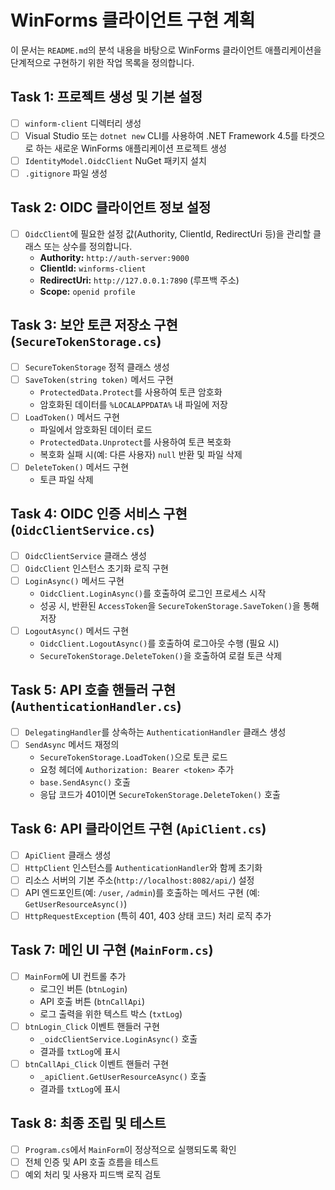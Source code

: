 # WinForms 클라이언트 구현 계획

이 문서는 `README.md`의 분석 내용을 바탕으로 WinForms 클라이언트 애플리케이션을 단계적으로 구현하기 위한 작업 목록을 정의합니다.

## Task 1: 프로젝트 생성 및 기본 설정

- [ ] `winform-client` 디렉터리 생성
- [ ] Visual Studio 또는 `dotnet new` CLI를 사용하여 .NET Framework 4.5를 타겟으로 하는 새로운 WinForms 애플리케이션 프로젝트 생성
- [ ] `IdentityModel.OidcClient` NuGet 패키지 설치
- [ ] `.gitignore` 파일 생성

## Task 2: OIDC 클라이언트 정보 설정

- [ ] `OidcClient`에 필요한 설정 값(Authority, ClientId, RedirectUri 등)을 관리할 클래스 또는 상수를 정의합니다.
    - **Authority:** `http://auth-server:9000`
    - **ClientId:** `winforms-client`
    - **RedirectUri:** `http://127.0.0.1:7890` (루프백 주소)
    - **Scope:** `openid profile`

## Task 3: 보안 토큰 저장소 구현 (`SecureTokenStorage.cs`)

- [ ] `SecureTokenStorage` 정적 클래스 생성
- [ ] `SaveToken(string token)` 메서드 구현
    - `ProtectedData.Protect`를 사용하여 토큰 암호화
    - 암호화된 데이터를 `%LOCALAPPDATA%` 내 파일에 저장
- [ ] `LoadToken()` 메서드 구현
    - 파일에서 암호화된 데이터 로드
    - `ProtectedData.Unprotect`를 사용하여 토큰 복호화
    - 복호화 실패 시(예: 다른 사용자) `null` 반환 및 파일 삭제
- [ ] `DeleteToken()` 메서드 구현
    - 토큰 파일 삭제

## Task 4: OIDC 인증 서비스 구현 (`OidcClientService.cs`)

- [ ] `OidcClientService` 클래스 생성
- [ ] `OidcClient` 인스턴스 초기화 로직 구현
- [ ] `LoginAsync()` 메서드 구현
    - `OidcClient.LoginAsync()`를 호출하여 로그인 프로세스 시작
    - 성공 시, 반환된 `AccessToken`을 `SecureTokenStorage.SaveToken()`을 통해 저장
- [ ] `LogoutAsync()` 메서드 구현
    - `OidcClient.LogoutAsync()`를 호출하여 로그아웃 수행 (필요 시)
    - `SecureTokenStorage.DeleteToken()`을 호출하여 로컬 토큰 삭제

## Task 5: API 호출 핸들러 구현 (`AuthenticationHandler.cs`)

- [ ] `DelegatingHandler`를 상속하는 `AuthenticationHandler` 클래스 생성
- [ ] `SendAsync` 메서드 재정의
    - `SecureTokenStorage.LoadToken()`으로 토큰 로드
    - 요청 헤더에 `Authorization: Bearer <token>` 추가
    - `base.SendAsync()` 호출
    - 응답 코드가 401이면 `SecureTokenStorage.DeleteToken()` 호출

## Task 6: API 클라이언트 구현 (`ApiClient.cs`)

- [ ] `ApiClient` 클래스 생성
- [ ] `HttpClient` 인스턴스를 `AuthenticationHandler`와 함께 초기화
- [ ] 리소스 서버의 기본 주소(`http://localhost:8082/api/`) 설정
- [ ] API 엔드포인트(예: `/user`, `/admin`)를 호출하는 메서드 구현 (예: `GetUserResourceAsync()`)
- [ ] `HttpRequestException` (특히 401, 403 상태 코드) 처리 로직 추가

## Task 7: 메인 UI 구현 (`MainForm.cs`)

- [ ] `MainForm`에 UI 컨트롤 추가
    - 로그인 버튼 (`btnLogin`)
    - API 호출 버튼 (`btnCallApi`)
    - 로그 출력을 위한 텍스트 박스 (`txtLog`)
- [ ] `btnLogin_Click` 이벤트 핸들러 구현
    - `_oidcClientService.LoginAsync()` 호출
    - 결과를 `txtLog`에 표시
- [ ] `btnCallApi_Click` 이벤트 핸들러 구현
    - `_apiClient.GetUserResourceAsync()` 호출
    - 결과를 `txtLog`에 표시

## Task 8: 최종 조립 및 테스트

- [ ] `Program.cs`에서 `MainForm`이 정상적으로 실행되도록 확인
- [ ] 전체 인증 및 API 호출 흐름을 테스트
- [ ] 예외 처리 및 사용자 피드백 로직 검토
